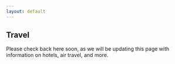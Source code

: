 ```yaml
---
layout: default
---
```


## Travel ##

Please check back here soon, as we will be updating this page with information on hotels, air travel, and more.